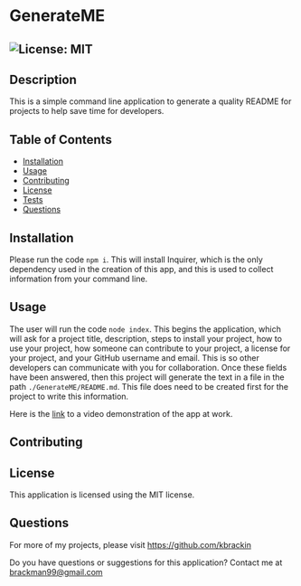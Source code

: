 # GenerateME
  ## ![License: MIT](https://img.shields.io/badge/License-MIT-cyan)

## Description

This is a simple command line application to generate a quality README for projects to help save time for developers.


## Table of Contents

- [Installation](#installation)
- [Usage](#usage)
- [Contributing](#contributing)
- [License](#license)
- [Tests](#tests)
- [Questions](#questions)

## Installation

Please run the code `npm i`. This will install Inquirer, which is the only dependency used in the creation of this app, and this is used to collect information from your command line.

## Usage

The user will run the code `node index`. This begins the application, which will ask for a project title, description, steps to install your project, how to use your project, how someone can contribute to your project, a license for your project, and your GitHub username and email. This is so other developers can communicate with you for collaboration. Once these fields have been answered, then this project will generate the text in a file in the path `./GenerateME/README.md`. This file does need to be created first for the project to write this information.

Here is the [link]() to a video demonstration of the app at work.

## Contributing



## License

This application is licensed using the MIT license.

## Questions

For more of my projects, please visit https://github.com/kbrackin

Do you have questions or suggestions for this application?
Contact me at brackman99@gmail.com

